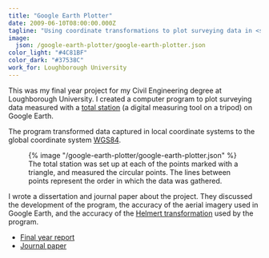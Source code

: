```yaml
---
title: "Google Earth Plotter"
date: 2009-06-10T08:00:00.000Z
tagline: "Using coordinate transformations to plot surveying data in <span class=\"u-no-break\">Google Earth</span>"
image:
  json: /google-earth-plotter/google-earth-plotter.json
color_light: "#4C81BF"
color_dark: "#37538C"
work_for: Loughborough University
---
```


This was my final year project for my Civil Engineering degree at Loughborough University. I created a computer program to plot surveying data measured with a [total station][1] (a digital measuring tool on a tripod) on Google Earth.

The program transformed data captured in local coordinate systems to the global coordinate system [WGS84][2].

<figure>
  <div class="c-image-background u-rounded">
    {% image "/google-earth-plotter/google-earth-plotter.json" %}
  </div>
  <figcaption>
    The total station was set up at each of the points marked with a triangle, and measured the circular points. The lines between points represent the order in which the data was gathered.
  </figcaption>
</figure>

I wrote a dissertation and journal paper about the project. They discussed the development of the program, the accuracy of the aerial imagery used in Google Earth, and the accuracy of the [Helmert transformation][3] used by the program.

- [Final year report][4]
- [Journal paper][5]

[1]: https://en.wikipedia.org/wiki/Total_station "Total station on Wikipedia"
[2]: https://en.wikipedia.org/wiki/World_Geodetic_System "World Geodetic System on Wikipedia"
[3]: https://en.wikipedia.org/wiki/Helmert_transformation "Helmert transformation on Wikipedia"
[4]: https://drive.google.com/open?id=1kkMI9dDiy3w4DaTmG9UvNJO5ReWGfLG9 "Plotting Surveying Data in Google Earth – Final year report"
[5]: https://drive.google.com/open?id=1T1JZ-E6xS4kG7JKPL-yGgJH2z_gDZXL5 "Plotting Surveying Data in Google Earth – Journal paper"
